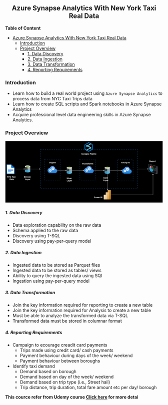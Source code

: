 <div align="center">

## Azure Synapse Analytics With New York Taxi Real Data 

</div>

**Table of Content**
- [Azure Synapse Analytics With New York Taxi Real Data](#azure-synapse-analytics-with-new-york-taxi-real-data)
  - [Introduction](#introduction)
  - [Project Overview](#project-overview)
      - [1. Data Discovery](#1-data-discovery)
      - [2. Data Ingestion](#2-data-ingestion)
      - [3. Data Transformation](#3-data-transformation)
      - [4. Reporting Requirements](#4-reporting-requirements)
### Introduction
* Learn how to build a real world project using `Azure Synapse Analytics` to process data from NYC Taxi Trips data
* Learn how to create SQL scripts and Spark notebooks in Azure Synapse Analytics
* Acquire professional level data engineering skills in Azure Synapse Analytics.


### Project Overview
![alt text](source/picture+report/NYC_TAXI.png)

##### 1. Data Discovery
- Data exploration capability on the raw data
- Schema applied to the raw data
- Discovery using T-SQL
- Discovery using pay-per-query model

##### 2. Data Ingestion
- Ingested data to be stored as Parquet files
- Ingested data to be stored as tables/ views
- Ability to query the ingested data using SQl
- Ingestion using pay-per-query model

##### 3. Data Transformation
- Join the key information required for reporting to create a new table
- Join the key information required for Analysis to create a new table
- Must be able to analyze the transformed data via T-SQL
- Transformed data must be stored in columnar format

##### 4. Reporting Requirements
- Campaign to ecourage creadit card payments
    - Trips made using credit card/ cash payments
    - Payment behaviour during days of the week/ weekend
    - Payment behaviour between boroughs
- Identify taxi demand
  - Demand based on borough
  - Demand based on day of the week/ weekend
  - Demand based on trip type (i.e., Street hail)
  - Trip distance, trip duration, total fare amount etc per day/ borough

**This cource refer from Udemy course [Click here](https://www.udemy.com/course/azure-synapse-analytics-for-data-engineers/?couponCode=SKILLS4SALEB) for more detai**